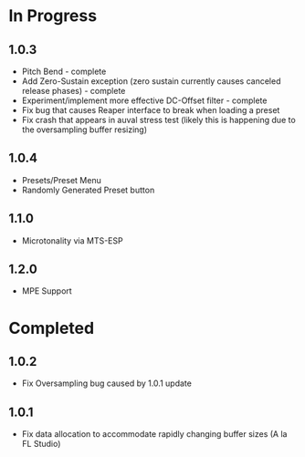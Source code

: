 # In Progress

## 1.0.3
* Pitch Bend - complete
* Add Zero-Sustain exception (zero sustain currently causes canceled release phases) - complete
* Experiment/implement more effective DC-Offset filter - complete
* Fix bug that causes Reaper interface to break when loading a preset
* Fix crash that appears in auval stress test (likely this is happening due to the oversampling buffer resizing)

## 1.0.4
* Presets/Preset Menu
* Randomly Generated Preset button

## 1.1.0
* Microtonality via MTS-ESP

## 1.2.0
* MPE Support

# Completed

## 1.0.2
* Fix Oversampling bug caused by 1.0.1 update

## 1.0.1
* Fix data allocation to accommodate rapidly changing buffer sizes (A la FL Studio)